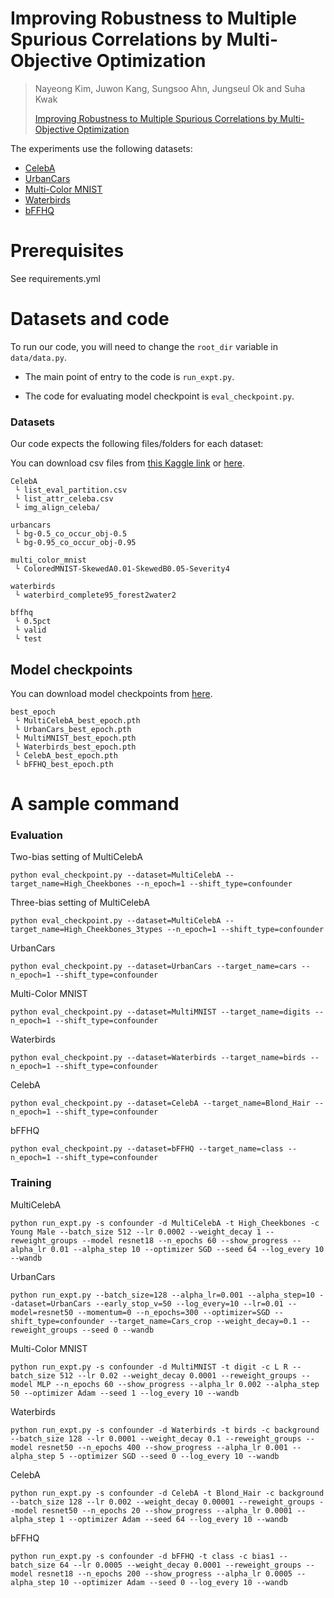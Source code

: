 # Improving Robustness to Multiple Spurious Correlations by Multi-Objective Optimization

> Nayeong Kim, Juwon Kang, Sungsoo Ahn, Jungseul Ok and Suha Kwak
>
> [Improving Robustness to Multiple Spurious Correlations by Multi-Objective Optimization](https://openreview.net/pdf/9f78a2f076c28d47f30480231e6908378b569466.pdf)


The experiments use the following datasets:
- [CelebA](http://mmlab.ie.cuhk.edu.hk/projects/CelebA.html)
- [UrbanCars](https://github.com/facebookresearch/Whac-A-Mole)
- [Multi-Color MNIST](https://github.com/jayaneetha/colorized-MNIST)
- [Waterbirds](https://nlp.stanford.edu/data/dro/waterbird_complete95_forest2water2.tar.gz)
- [bFFHQ](https://drive.google.com/file/d/1Y4y4vYz6sRJRqS9jJyD06cUSR618g0Rp/view?usp=drive_link)


# Prerequisites
See requirements.yml

# Datasets and code

To run our code, you will need to change the `root_dir` variable in `data/data.py`.
- The main point of entry to the code is `run_expt.py`.

- The code for evaluating model checkpoint is `eval_checkpoint.py`.

### Datasets

Our code expects the following files/folders for each dataset:

You can download csv files from [this Kaggle link](https://www.kaggle.com/jessicali9530/celeba-dataset) or [here](http://mmlab.ie.cuhk.edu.hk/projects/CelebA.html). 
```
CelebA
 └ list_eval_partition.csv
 └ list_attr_celeba.csv
 └ img_align_celeba/
```



```
urbancars
 └ bg-0.5_co_occur_obj-0.5
 └ bg-0.95_co_occur_obj-0.95
```

```
multi_color_mnist
 └ ColoredMNIST-SkewedA0.01-SkewedB0.05-Severity4
```

```
waterbirds
 └ waterbird_complete95_forest2water2
```

```
bffhq
 └ 0.5pct
 └ valid
 └ test
```

## Model checkpoints
You can download model checkpoints from [here](https://drive.google.com/drive/folders/1X4Q8Xp2k3hL130DeYysdNS08v5d_YvbM?usp=sharing).
```
best_epoch
 └ MultiCelebA_best_epoch.pth
 └ UrbanCars_best_epoch.pth
 └ MultiMNIST_best_epoch.pth
 └ Waterbirds_best_epoch.pth
 └ CelebA_best_epoch.pth
 └ bFFHQ_best_epoch.pth
```

# A sample command 

### Evaluation
Two-bias setting of MultiCelebA 

`python eval_checkpoint.py --dataset=MultiCelebA --target_name=High_Cheekbones --n_epoch=1 --shift_type=confounder`

Three-bias setting of MultiCelebA 

`python eval_checkpoint.py --dataset=MultiCelebA --target_name=High_Cheekbones_3types --n_epoch=1 --shift_type=confounder`

UrbanCars

`python eval_checkpoint.py --dataset=UrbanCars --target_name=cars --n_epoch=1 --shift_type=confounder`

Multi-Color MNIST

`python eval_checkpoint.py --dataset=MultiMNIST --target_name=digits --n_epoch=1 --shift_type=confounder`

Waterbirds

`python eval_checkpoint.py --dataset=Waterbirds --target_name=birds --n_epoch=1 --shift_type=confounder`

CelebA

`python eval_checkpoint.py --dataset=CelebA --target_name=Blond_Hair --n_epoch=1 --shift_type=confounder`

bFFHQ

`python eval_checkpoint.py --dataset=bFFHQ --target_name=class --n_epoch=1 --shift_type=confounder`


### Training

MultiCelebA

`python run_expt.py -s confounder -d MultiCelebA -t High_Cheekbones -c Young Male --batch_size 512 --lr 0.0002 --weight_decay 1 --reweight_groups --model resnet18 --n_epochs 60 --show_progress --alpha_lr 0.01 --alpha_step 10 --optimizer SGD --seed 64 --log_every 10 --wandb`

UrbanCars

`python run_expt.py --batch_size=128 --alpha_lr=0.001 --alpha_step=10 --dataset=UrbanCars --early_stop_v=50 --log_every=10 --lr=0.01 --model=resnet50 --momentum=0 --n_epochs=300 --optimizer=SGD --shift_type=confounder --target_name=Cars_crop --weight_decay=0.1 --reweight_groups --seed 0 --wandb`

Multi-Color MNIST

`python run_expt.py -s confounder -d MultiMNIST -t digit -c L R --batch_size 512 --lr 0.02 --weight_decay 0.0001 --reweight_groups --model MLP --n_epochs 60 --show_progress --alpha_lr 0.002 --alpha_step 50 --optimizer Adam --seed 1 --log_every 10 --wandb`

Waterbirds

`python run_expt.py -s confounder -d Waterbirds -t birds -c background --batch_size 128 --lr 0.0001 --weight_decay 0.1 --reweight_groups --model resnet50 --n_epochs 400 --show_progress --alpha_lr 0.001 --alpha_step 5 --optimizer SGD --seed 0 --log_every 10 --wandb`

CelebA

`python run_expt.py -s confounder -d CelebA -t Blond_Hair -c background --batch_size 128 --lr 0.002 --weight_decay 0.00001 --reweight_groups --model resnet50 --n_epochs 20 --show_progress --alpha_lr 0.0001 --alpha_step 1 --optimizer Adam --seed 64 --log_every 10 --wandb`

bFFHQ

`python run_expt.py -s confounder -d bFFHQ -t class -c bias1 --batch_size 64 --lr 0.0005 --weight_decay 0.0001 --reweight_groups --model resnet18 --n_epochs 200 --show_progress --alpha_lr 0.0005 --alpha_step 10 --optimizer Adam --seed 0 --log_every 10 --wandb`

